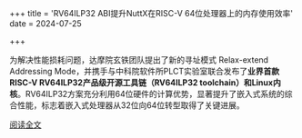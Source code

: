 +++
title = 'RV64ILP32 ABI提升NuttX在RISC-V 64位处理器上的内存使用效率'
date = 2024-07-25

+++

为解决性能损耗问题，达摩院玄铁团队提出了新的寻址模式 Relax-extend Addressing Mode，并携手与中科院软件所PLCT实验室联合发布了**业界首款RISC-V RV64ILP32产品级开源工具链（RV64ILP32 toolchain）和Linux内核**。RV64ILP32方案充分利用64位硬件的计算优势，显著提升了嵌入式系统的综合性能，标志着嵌入式处理器从32位向64位转型取得了关键进展。

[阅读全文](https://mp.weixin.qq.com/s/LDFXM9HiP9dTFDTquVzIvA)

